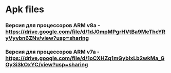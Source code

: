 # Apk files

### Версия для процессоров ARM v8a - https://drive.google.com/file/d/1dJ0mpMPgrHVtBa9MeThcYRyVyvbn6ZNv/view?usp=sharing
### Версия для процессоров ARM v7a - https://drive.google.com/file/d/1oCXHZq1mGyblxLb2wkMa_GOy3i3kOxYC/view?usp=sharing
